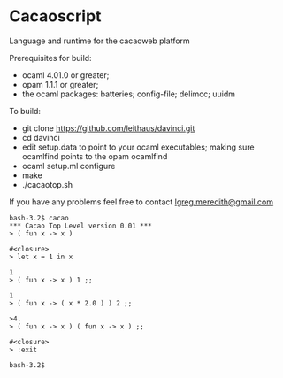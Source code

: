 Cacaoscript
=======

Language and runtime for the cacaoweb platform

Prerequisites for build: 
* ocaml 4.01.0 or greater; 
* opam 1.1.1 or greater;
* the ocaml packages: batteries; config-file; delimcc; uuidm

To build:

* git clone https://github.com/leithaus/davinci.git
* cd davinci
* edit setup.data to point to your ocaml executables; making sure ocamlfind points to the opam ocamlfind
* ocaml setup.ml configure
* make
* ./cacaotop.sh
 
If you have any problems feel free to contact lgreg.meredith@gmail.com

    bash-3.2$ cacao
    *** Cacao Top Level version 0.01 *** 
    > ( fun x -> x )
    
    #<closure>
    > let x = 1 in x
    
    1
    > ( fun x -> x ) 1 ;;
    
    1
    > ( fun x -> ( x * 2.0 ) ) 2 ;; 
    
    >4.
    > ( fun x -> x ) ( fun x -> x ) ;; 
    
    #<closure>
    > :exit
    
    bash-3.2$ 

